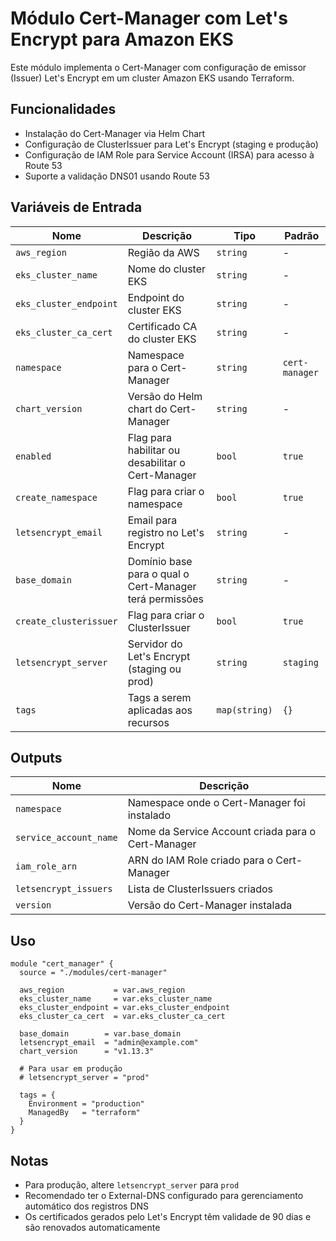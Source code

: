 # Módulo Cert-Manager com Let's Encrypt para Amazon EKS

Este módulo implementa o Cert-Manager com configuração de emissor (Issuer) Let's Encrypt em um cluster Amazon EKS usando Terraform.

## Funcionalidades

- Instalação do Cert-Manager via Helm Chart
- Configuração de ClusterIssuer para Let's Encrypt (staging e produção)
- Configuração de IAM Role para Service Account (IRSA) para acesso à Route 53
- Suporte a validação DNS01 usando Route 53

## Variáveis de Entrada

| Nome                   | Descrição                                               | Tipo          | Padrão         |
| ---------------------- | ------------------------------------------------------- | ------------- | -------------- |
| `aws_region`           | Região da AWS                                           | `string`      | -              |
| `eks_cluster_name`     | Nome do cluster EKS                                     | `string`      | -              |
| `eks_cluster_endpoint` | Endpoint do cluster EKS                                 | `string`      | -              |
| `eks_cluster_ca_cert`  | Certificado CA do cluster EKS                           | `string`      | -              |
| `namespace`            | Namespace para o Cert-Manager                           | `string`      | `cert-manager` |
| `chart_version`        | Versão do Helm chart do Cert-Manager                    | `string`      | -              |
| `enabled`              | Flag para habilitar ou desabilitar o Cert-Manager       | `bool`        | `true`         |
| `create_namespace`     | Flag para criar o namespace                             | `bool`        | `true`         |
| `letsencrypt_email`    | Email para registro no Let's Encrypt                    | `string`      | -              |
| `base_domain`          | Domínio base para o qual o Cert-Manager terá permissões | `string`      | -              |
| `create_clusterissuer` | Flag para criar o ClusterIssuer                         | `bool`        | `true`         |
| `letsencrypt_server`   | Servidor do Let's Encrypt (staging ou prod)             | `string`      | `staging`      |
| `tags`                 | Tags a serem aplicadas aos recursos                     | `map(string)` | `{}`           |

## Outputs

| Nome                   | Descrição                                          |
| ---------------------- | -------------------------------------------------- |
| `namespace`            | Namespace onde o Cert-Manager foi instalado        |
| `service_account_name` | Nome da Service Account criada para o Cert-Manager |
| `iam_role_arn`         | ARN do IAM Role criado para o Cert-Manager         |
| `letsencrypt_issuers`  | Lista de ClusterIssuers criados                    |
| `version`              | Versão do Cert-Manager instalada                   |

## Uso

```hcl
module "cert_manager" {
  source = "./modules/cert-manager"

  aws_region           = var.aws_region
  eks_cluster_name     = var.eks_cluster_name
  eks_cluster_endpoint = var.eks_cluster_endpoint
  eks_cluster_ca_cert  = var.eks_cluster_ca_cert

  base_domain        = var.base_domain
  letsencrypt_email  = "admin@example.com"
  chart_version      = "v1.13.3"

  # Para usar em produção
  # letsencrypt_server = "prod"

  tags = {
    Environment = "production"
    ManagedBy   = "terraform"
  }
}
```

## Notas

- Para produção, altere `letsencrypt_server` para `prod`
- Recomendado ter o External-DNS configurado para gerenciamento automático dos registros DNS
- Os certificados gerados pelo Let's Encrypt têm validade de 90 dias e são renovados automaticamente
